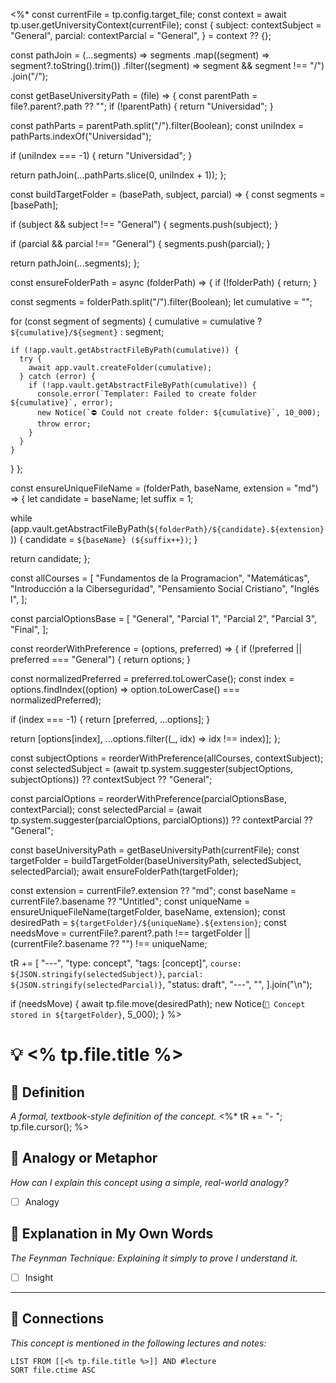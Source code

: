 <%*
const currentFile = tp.config.target_file;
const context = await tp.user.getUniversityContext(currentFile);
const {
  subject: contextSubject = "General",
  parcial: contextParcial = "General",
} = context ?? {};

const pathJoin = (...segments) =>
  segments
    .map((segment) => segment?.toString().trim())
    .filter((segment) => segment && segment !== "/")
    .join("/");

const getBaseUniversityPath = (file) => {
  const parentPath = file?.parent?.path ?? "";
  if (!parentPath) {
    return "Universidad";
  }

  const pathParts = parentPath.split("/").filter(Boolean);
  const uniIndex = pathParts.indexOf("Universidad");

  if (uniIndex === -1) {
    return "Universidad";
  }

  return pathJoin(...pathParts.slice(0, uniIndex + 1));
};

const buildTargetFolder = (basePath, subject, parcial) => {
  const segments = [basePath];

  if (subject && subject !== "General") {
    segments.push(subject);
  }

  if (parcial && parcial !== "General") {
    segments.push(parcial);
  }

  return pathJoin(...segments);
};

const ensureFolderPath = async (folderPath) => {
  if (!folderPath) {
    return;
  }

  const segments = folderPath.split("/").filter(Boolean);
  let cumulative = "";

  for (const segment of segments) {
    cumulative = cumulative ? `${cumulative}/${segment}` : segment;

    if (!app.vault.getAbstractFileByPath(cumulative)) {
      try {
        await app.vault.createFolder(cumulative);
      } catch (error) {
        if (!app.vault.getAbstractFileByPath(cumulative)) {
          console.error(`Templater: Failed to create folder ${cumulative}`, error);
          new Notice(`⛔️ Could not create folder: ${cumulative}`, 10_000);
          throw error;
        }
      }
    }
  }
};

const ensureUniqueFileName = (folderPath, baseName, extension = "md") => {
  let candidate = baseName;
  let suffix = 1;

  while (app.vault.getAbstractFileByPath(`${folderPath}/${candidate}.${extension}`)) {
    candidate = `${baseName} (${suffix++})`;
  }

  return candidate;
};

const allCourses = [
  "Fundamentos de la Programacion",
  "Matemáticas",
  "Introducción a la Ciberseguridad",
  "Pensamiento Social Cristiano",
  "Inglés I",
];

const parcialOptionsBase = [
  "General",
  "Parcial 1",
  "Parcial 2",
  "Parcial 3",
  "Final",
];

const reorderWithPreference = (options, preferred) => {
  if (!preferred || preferred === "General") {
    return options;
  }

  const normalizedPreferred = preferred.toLowerCase();
  const index = options.findIndex((option) => option.toLowerCase() === normalizedPreferred);

  if (index === -1) {
    return [preferred, ...options];
  }

  return [options[index], ...options.filter((_, idx) => idx !== index)];
};

const subjectOptions = reorderWithPreference(allCourses, contextSubject);
const selectedSubject =
  (await tp.system.suggester(subjectOptions, subjectOptions)) ?? contextSubject ?? "General";

const parcialOptions = reorderWithPreference(parcialOptionsBase, contextParcial);
const selectedParcial =
  (await tp.system.suggester(parcialOptions, parcialOptions)) ?? contextParcial ?? "General";

const baseUniversityPath = getBaseUniversityPath(currentFile);
const targetFolder = buildTargetFolder(baseUniversityPath, selectedSubject, selectedParcial);
await ensureFolderPath(targetFolder);

const extension = currentFile?.extension ?? "md";
const baseName = currentFile?.basename ?? "Untitled";
const uniqueName = ensureUniqueFileName(targetFolder, baseName, extension);
const desiredPath = `${targetFolder}/${uniqueName}.${extension}`;
const needsMove =
  currentFile?.parent?.path !== targetFolder || (currentFile?.basename ?? "") !== uniqueName;

tR += [
  "---",
  "type: concept",
  "tags: [concept]",
  `course: ${JSON.stringify(selectedSubject)}`,
  `parcial: ${JSON.stringify(selectedParcial)}`,
  "status: draft",
  "---",
  "",
].join("\n");

if (needsMove) {
  await tp.file.move(desiredPath);
  new Notice(`🧠 Concept stored in ${targetFolder}`, 5_000);
}
%>

# 💡 <% tp.file.title %>

## 📜 Definition
*A formal, textbook-style definition of the concept.*
<%*
tR += "- ";
tp.file.cursor();
%>

## 🧠 Analogy or Metaphor
*How can I explain this concept using a simple, real-world analogy?*
- [ ] Analogy

## 🧭 Explanation in My Own Words
*The Feynman Technique: Explaining it simply to prove I understand it.*
- [ ] Insight

---

## 🔗 Connections
*This concept is mentioned in the following lectures and notes:*

```dataview
LIST FROM [[<% tp.file.title %>]] AND #lecture
SORT file.ctime ASC
```
